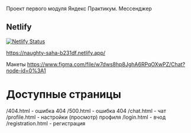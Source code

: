 Проект первого модуля Яндекс Практикум. Мессенджер

## Netlify

[![Netlify Status](https://api.netlify.com/api/v1/badges/f5354633-b55f-4899-adcb-100b7fcb2bc2/deploy-status)](https://app.netlify.com/sites/naughty-saha-b231df/deploys)

https://naughty-saha-b231df.netlify.app/

Макеты https://www.figma.com/file/w7dws8hp8JghA6RPqOXwPZ/Chat?node-id=0%3A1

# Доступные страницы
/404.html - ошибка 404
/500.html - ошибка 404
/chat.html - чат
/profile.html - настройки (просмотр) профиля
/login.html - вчод
/registration.html - регистрация